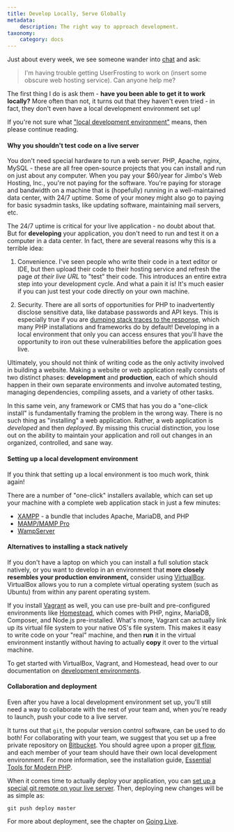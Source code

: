 ```yaml
---
title: Develop Locally, Serve Globally
metadata:
    description: The right way to approach development.
taxonomy:
    category: docs
---
```


Just about every week, we see someone wander into [chat](https://chat.userfrosting.com) and ask:

> I'm having trouble getting UserFrosting to work on (insert some obscure web hosting service).  Can anyone help me?

The first thing I do is ask them - **have you been able to get it to work locally?**  More often than not, it turns out that they haven't even tried - in fact, they don't even have a local development environment set up!

If you're not sure what ["local development environment"](http://daraskolnick.com/developer-tip-tuesday-always-develop-locally/) means, then please continue reading.

#### Why you shouldn't test code on a live server 

You don't need special hardware to run a web server.  PHP, Apache, nginx, MySQL - these are all free open-source projects that you can install and run on just about any computer.  When you pay your $60/year for Jimbo's Web Hosting, Inc., you're not paying for the software.  You're paying for storage and bandwidth on a machine that is (hopefully) running in a well-maintained data center, with 24/7 uptime.  Some of your money might also go to paying for basic sysadmin tasks, like updating software, maintaining mail servers, etc.

The 24/7 uptime is critical for your live application - no doubt about that.  But for **developing** your application, you don't need 
to run and test it on a computer in a data center.  In fact, there are several reasons why this is a terrible idea:

1. Convenience.  I've seen people who write their code in a text editor or IDE, but then upload their code to their hosting service and refresh the page *at their live URL* to "test" their code.  This introduces an entire extra step into your development cycle.  And what a pain it is!  It's much easier if you can just test your code directly on your own machine.

2. Security.  There are all sorts of opportunities for PHP to inadvertently disclose sensitive data, like database passwords and API keys.  This is especially true if you are [dumping stack traces to the response](/background/security/server-misconfiguration), which many PHP installations and frameworks do by default!  Developing in a local environment that only you can access ensures that you'll have the opportunity to iron out these vulnerabilities before the application goes live.

Ultimately, you should not think of writing code as the only activity involved in building a website.  Making a website or web application really consists of two distinct phases: **development** and **production**, each of which should happen in their own separate environments and involve automated testing, managing dependencies, compiling assets, and a variety of other tasks.

In this same vein, any framework or CMS that has you do a "one-click install" is fundamentally framing the problem in the wrong way.  There is no such thing as "installing" a web application.  Rather, a web application is _developed_ and then _deployed_.  By missing this crucial distinction, you lose out on the ability to maintain your application and roll out changes in an organized, controlled, and sane way.

#### Setting up a local development environment

If you think that setting up a local environment is too much work, think again!

There are a number of "one-click" installers available, which can set up your machine with a complete web application stack in just a few minutes:

- [XAMPP](https://www.apachefriends.org/index.html) - a bundle that includes Apache, MariaDB, and PHP
- [MAMP/MAMP Pro](http://mamp.info)
- [WampServer](http://www.wampserver.com/en/)

#### Alternatives to installing a stack natively

If you don't have a laptop on which you can install a full solution stack natively, or you want to develop in an environment that **more closely resembles your production environment,** consider using [VirtualBox](https://www.virtualbox.org/manual/ch01.html).  VirtualBox allows you to run a complete virtual operating system (such as Ubuntu) from within any parent operating system.

If you install [Vagrant](https://www.vagrantup.com/) as well, you can use pre-built and pre-configured environments like [Homestead](https://laravel.com/docs/5.4/homestead), which comes with PHP, nginx, MariaDB, Composer, and Node.js pre-installed.  What's more, Vagrant can actually link up its virtual file system to your native OS's file system.  This makes it easy to write code on your "real" machine, and then **run** it in the virtual environment instantly without having to actually **copy** it over to the virtual machine.

To get started with VirtualBox, Vagrant, and Homestead, head over to our documentation on [development environments](/installation/environment/homestead).

#### Collaboration and deployment

Even after you have a local development environment set up, you'll still need a way to collaborate with the rest of your team and, when you're ready to launch, push your code to a live server.

It turns out that `git`, the popular version control software, can be used to do both!  For collaborating with your team, we suggest that you set up a free private repository on [Bitbucket](https://bitbucket.org/).  You should agree upon a proper [git flow](http://nvie.com/posts/a-successful-git-branching-model/), and each member of your team should have their own local development environment.  For more information, see the installation guide, [Essential Tools for Modern PHP](/installation/requirements/essential-tools-for-php).

When it comes time to actually deploy your application, you can [set up a special git remote on your live server](https://www.digitalocean.com/community/tutorials/how-to-set-up-automatic-deployment-with-git-with-a-vps).  Then, deploying new changes will be as simple as:

```
git push deploy master
```

For more about deployment, see the chapter on [Going Live](/going-live/deployment).
